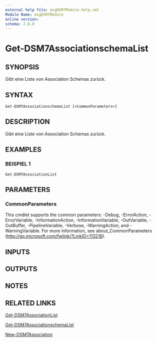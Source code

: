 ```yaml
---
external help file: msgDSM7Module-help.xml
Module Name: msgDSM7Module
online version:
schema: 2.0.0
---
```


# Get-DSM7AssociationschemaList

## SYNOPSIS
Gibt eine Liste von Association Schemas zurück.

## SYNTAX

```
Get-DSM7AssociationschemaList [<CommonParameters>]
```

## DESCRIPTION
Gibt eine Liste von Association Schemas zurück.

## EXAMPLES

### BEISPIEL 1
```
Get-DSM7AssociationList
```

## PARAMETERS

### CommonParameters
This cmdlet supports the common parameters: -Debug, -ErrorAction, -ErrorVariable, -InformationAction, -InformationVariable, -OutVariable, -OutBuffer, -PipelineVariable, -Verbose, -WarningAction, and -WarningVariable.
For more information, see about_CommonParameters (http://go.microsoft.com/fwlink/?LinkID=113216).

## INPUTS

## OUTPUTS

## NOTES

## RELATED LINKS

[Get-DSM7AssociationList]()

[Get-DSM7AssociationschemaList]()

[New-DSM7Association]()

